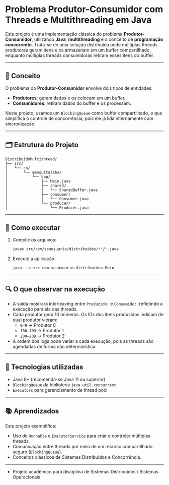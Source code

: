 # Problema Produtor-Consumidor com Threads e Multithreading em Java

Este projeto é uma implementação clássica do problema **Produtor-Consumidor**, utilizando **Java**, **multithreading** e o conceito de **programação concorrente**. Trata-se de uma solução distribuída onde múltiplas threads produtoras geram itens e os armazenam em um buffer compartilhado, enquanto múltiplas threads consumidoras retiram esses itens do buffer.

---

## 🧠 Conceito

O problema do **Produtor-Consumidor** envolve dois tipos de entidades:

- **Produtores**: geram dados e os colocam em um buffer.
- **Consumidores**: retiram dados do buffer e os processam.

Neste projeto, usamos um `BlockingQueue` como buffer compartilhado, o que simplifica o controle de concorrência, pois ele já lida internamente com sincronização.

---

## 🗂️ Estrutura do Projeto

```
DistribuidoMultithread/
├── src/
│   └── co/
│       └── mesquitalabs/
│           └── bbp/
│               ├── Main.java
│               ├── shared/
│               │   └── SharedBuffer.java
│               ├── consumer/
│               │   └── Consumer.java
│               └── producer/
│                   └── Producer.java
```

---

## 🚀 Como executar

1. Compile os arquivos:
   ```bash
   javac src/com/seuusuario/distribuidos/**/*.java
   ```

2. Execute a aplicação:
   ```bash
   java -cp src com.seuusuario.distribuidos.Main
   ```

---

## 🔍 O que observar na execução

- A saída mostrará interleaving entre `Produzido:` e `Consumido:`, refletindo a execução paralela das threads.
- Cada produtor gera 10 números. Os IDs dos itens produzidos indicam de qual produtor vieram:
  - `0–9` → Produtor 0
  - `100–109` → Produtor 1
  - `200–209` → Produtor 2
- A ordem dos logs pode variar a cada execução, pois as threads são agendadas de forma não determinística.

---

## 🧵 Tecnologias utilizadas

- Java 8+ (recomenda-se Java 11 ou superior)
- `BlockingQueue` da biblioteca `java.util.concurrent`
- `Executors` para gerenciamento de thread pool

---

## 📚 Aprendizados

Este projeto exemplifica:

- Uso de `Runnable` e `ExecutorService` para criar e controlar múltiplas threads.
- Comunicação entre threads por meio de um recurso compartilhado seguro (`BlockingQueue`).
- Conceitos clássicos de Sistemas Distribuídos e Concorrência.

---

- Projeto acadêmico para disciplina de Sistemas Distribuídos / Sistemas Operacionais
